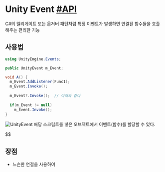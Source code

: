 # Unity Event [#API](https://docs.unity3d.com/ScriptReference/Events.UnityEvent.html)
C#의 델리게이트 또는 옵저버 패턴처럼 특정 이벤트가 발생하면 연결된 함수들을 호출해주는 편리한 기능

## 사용법
``` C#
using UnityEngine.Events;

public UnityEvent m_Event;

void A() {
  m_Event.AddListener(Func1);
  m_Event.Invoke();
  
  m_Event?.Invoke();  // 아래와 같다
  
  if(m_Event != null)
    m_Event.Invoke();
}
```
![UnityEvent](https://user-images.githubusercontent.com/37904040/106713127-5761d680-663d-11eb-8729-304a7166abd3.PNG)
해당 스크립트를 넣은 오브젝트에서 이벤트(함수)를 할당할 수 있다.

$$

## 장점
- 느슨한 연결을 사용하여 
